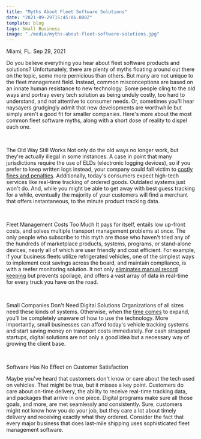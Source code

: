 ```yaml
---
title: "Myths About Fleet Software Solutions"
date: "2021-09-29T15:45:06.000Z"
template: blog
tags: Small Business
image: "./media/myths-about-fleet-software-solutions.jpg"
---
```


Miami, FL. Sep 29, 2021

Do you believe everything you hear about fleet software products and solutions? Unfortunately, there
are plenty of myths floating around out there on the topic, some more pernicious than others. But many
are not unique to the fleet management field. Instead, common misconceptions are based on an innate
human resistance to new technology. Some people cling to the old ways and portray every tech solution
as being unduly costly, too hard to understand, and not attentive to consumer needs. Or, sometimes
you&#39;ll hear naysayers grudgingly admit that new developments are worthwhile but simply aren&#39;t a good
fit for smaller companies. Here&#39;s more about the most common fleet software myths, along with a short
dose of reality to dispel each one.

<Br>

<title-2>The Old Way Still Works</title-2>
Not only do the old ways no longer work, but they&#39;re actually illegal in some instances. A case in point
that many jurisdictions require the use of ELDs (electronic logging devices), so if you prefer to keep
written logs instead, your company could fall victim to [costly fines and penalties](https://www.linkedin.com/pulse/practical-tips-how-keep-up-regulatory-changes-ina-kroi-ll-m-). Additionally, today&#39;s
consumers expect high-tech services like real-time tracking of ordered goods. Outdated systems just
won&#39;t do. And, while you might be able to get away with best guess tracking for a while, eventually the
majority of your customers will find a merchant that offers instantaneous, to the minute product
tracking data.

<Br>

<title-2>Fleet Management Costs Too Much</title-2>
It pays for itself, entails low up-front costs, and solves multiple transport management problems at
once. The only people who subscribe to this myth are those who haven&#39;t tried any of the hundreds of
marketplace products, systems, programs, or stand-alone devices, nearly all of which are user friendly
and cost efficient. For example, if your business fleets utilize refrigerated vehicles, one of the simplest
ways to implement cost savings across the board, and maintain compliance, is with a reefer monitoring
solution. It not only [eliminates manual record keeping](https://www.samsara.com/products/equipment-monitoring/reefer-monitoring) but prevents spoilage, and offers a vast array of
data in real-time for every truck you have on the road.

<BR>

<title-2>Small Companies Don&#39;t Need Digital Solutions</title-2>
Organizations of all sizes need these kinds of systems. Otherwise, when the [time comes](https://www.cobuildlab.com/blog/Planning-a-Digital-Marketing-Strategy-key-to-success-for-your-New-Software-Application-or-Small-Business-in-the-US-during-COVID-time/) to expand, you&#39;ll
be completely unaware of how to use the technology. More importantly, small businesses can afford
today&#39;s vehicle tracking systems and start saving money on transport costs immediately. For cash
strapped startups, digital solutions are not only a good idea but a necessary way of growing the client
base.

<Br>

<title-2>Software Has No Effect on Customer Satisfaction</title-2>

Maybe you&#39;ve heard that customers don&#39;t know or care about the tech used on vehicles. That might be
true, but it misses a key point. Customers do care about on-time delivery, the ability to receive real-time
tracking data, and packages that arrive in one piece. Digital programs make sure all those goals, and
more, are met seamlessly and consistently. Sure, customers might not know how you do your job, but
they care a lot about timely delivery and receiving exactly what they ordered. Consider the fact that
every major business that does last-mile shipping uses sophisticated fleet management software.



